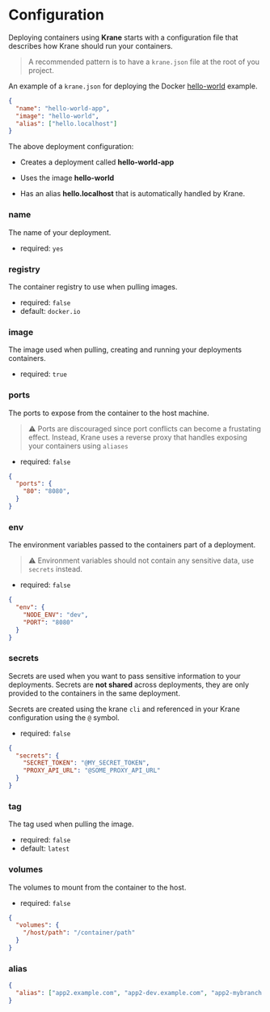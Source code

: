 # Configuration

Deploying containers using **Krane** starts with a configuration file that describes how Krane should run your containers.

> A recommended pattern is to have a `krane.json` file at the root of you project.

An example of a `krane.json` for deploying the Docker [hello-world](https://hub.docker.com/_/hello-world) example.

```json
{
  "name": "hello-world-app",    
  "image": "hello-world",       
  "alias": ["hello.localhost"]  
}
```

The above deployment configuration:

- Creates a deployment called **hello-world-app**

- Uses the image **hello-world**

- Has an alias **hello.localhost** that is automatically handled by Krane.


### name

The name of your deployment.

- required: `yes`

### registry

The container registry to use when pulling images.

- required: `false`
- default: `docker.io`

### image

The image used when pulling, creating and running your deployments containers.

- required: `true`

### ports

The ports to expose from the container to the host machine.

> ⚠️ Ports are discouraged since port conflicts can become a frustating effect. Instead, Krane uses a reverse proxy that handles exposing your containers using `aliases`

- required: `false`

```json
{
  "ports": {
    "80": "8080",
  }
}
```

### env

The environment variables passed to the containers part of a deployment.

> ⚠️ Environment variables should not contain any sensitive data, use `secrets` instead.

- required: `false`

```json
{
  "env": {
    "NODE_ENV": "dev",
    "PORT": "8080"
  }
}
```

### secrets

Secrets are used when you want to pass sensitive information to your deployments. Secrets are **not shared** across deployments, they are only provided to the containers in the same deployment.

Secrets are created using the krane `cli` and referenced in your Krane configuration using the `@` symbol.

- required: `false`

```json
{
  "secrets": {
    "SECRET_TOKEN": "@MY_SECRET_TOKEN",
    "PROXY_API_URL": "@SOME_PROXY_API_URL"
  }
}
```

### tag

The tag used when pulling the image.

- required: `false`
- default: `latest`

### volumes

The volumes to mount from the container to the host.

- required: `false`

```json
{
  "volumes": {
    "/host/path": "/container/path"
  }
}
```

### alias


```json
{
  "alias": ["app2.example.com", "app2-dev.example.com", "app2-mybranch.example.com"]
}

```
